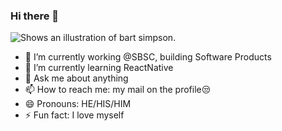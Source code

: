 ### Hi there 👋

<picture>
  <source media="(prefers-color-scheme: dark)" srcset="https://c4.wallpaperflare.com/wallpaper/62/930/487/bart-face-art-illust-wallpaper-preview.jpg">
  <source media="(prefers-color-scheme: light)" srcset="https://upload.wikimedia.org/wikipedia/en/thumb/a/aa/Bart_Simpson_200px.png/170px-Bart_Simpson_200px.png">
  <img alt="Shows an illustration of bart simpson." >
</picture>

- 🔭 I’m currently working @SBSC, building Software Products
- 🌱 I’m currently learning ReactNative
- 💬 Ask me about anything 
- 📫 How to reach me: my mail on the profile😒
- 😄 Pronouns: HE/HIS/HIM
- ⚡ Fun fact: I love myself

<!--
**Danzo-bit/Danzo-bit** is a ✨ _special_ ✨ repository because its `README.md` (this file) appears on your GitHub profile.

Here are some ideas to get you started:

- 🔭 I’m currently working on ...
- 🌱 I’m currently learning ...
- 👯 I’m looking to collaborate on ...
- 🤔 I’m looking for help with ...
- 💬 Ask me about ...
- 📫 How to reach me: ...
- 😄 Pronouns: ...
- ⚡ Fun fact: ...
-->
